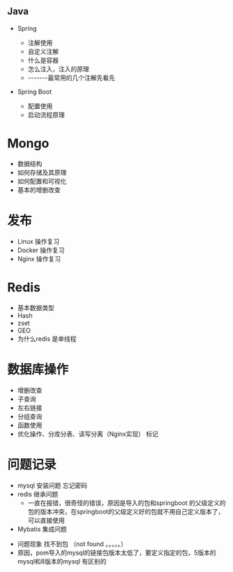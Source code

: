 ## Java 

* Spring 
   - 注解使用
   - 自定义注解
   - 什么是容器
   - 怎么注入，注入的原理
   - -------最常用的几个注解先看先


* Spring Boot 
  - 配置使用
  - 启动流程原理

# Mongo 
 * 数据结构
 * 如何存储及其原理
 * 如何配置和可视化
 * 基本的增删改查

# 发布

* Linux 操作复习
* Docker 操作复习
* Nginx 操作复习


# Redis

* 基本数据类型
* Hash
* zset
* GEO
* 为什么redis 是单线程


# 数据库操作

* 增删改查
* 子查询
* 左右链接
* 分组查询
* 函数使用
* 优化操作、分库分表、读写分离（Nginx实现）
标记


# 问题记录

* mysql 安装问题 忘记密码
* redis 继承问题 
  - 一直在报错，很奇怪的错误，原因是导入的包和springboot 的父级定义的包的版本冲突，在springboot的父级定义好的包就不用自己定义版本了，可以直接使用
*  Mybatis 集成问题
  - 问题现象 找不到包 （not found 。。。。。）
  - 原因，pom导入的mysql的链接包版本太低了，要定义指定的包，5版本的mysql和8版本的mysql 有区别的



